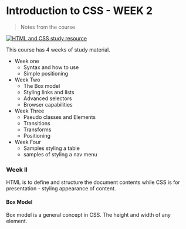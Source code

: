 # Introduction to CSS - WEEK 2

> Notes from the course

[![HTML and CSS study resource](https://learn.shayhowe.com/assets/images/book/book-sm.png "Learn to Code by Shay Howe")](https://learn.shayhowe.com/html-css/)

This course has 4 weeks of study material.

- Week one
	- Syntax and how to use
	- Simple positioning
- Week Two
	- The Box model
	- Styling links and lists
	- Advanced selectors
	- Browser capabilities
- Week Three
	- Pseudo classes and Elements
	- Transitions
	- Transforms
	- Positioning
- Week Four
	- Samples styling a table
	- samples of styling a nav menu

### Week II

HTML is to define and structure the document contents while CSS is for presentation - styling appearance of content.

#### Box Model

Box model is a general concept in CSS. The height and width of any element.
